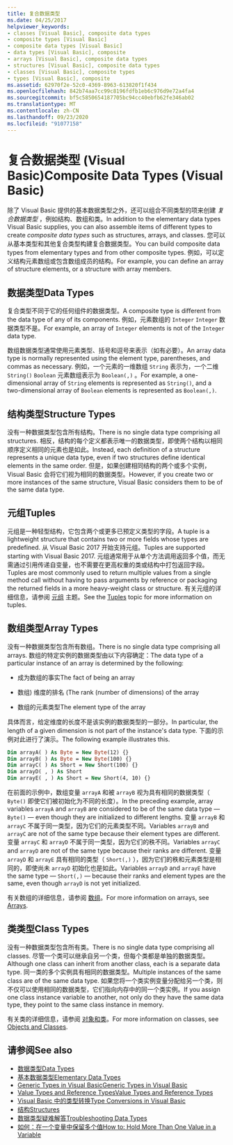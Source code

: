 ```yaml
---
title: 复合数据类型
ms.date: 04/25/2017
helpviewer_keywords:
- classes [Visual Basic], composite data types
- composite types [Visual Basic]
- composite data types [Visual Basic]
- data types [Visual Basic], composite
- arrays [Visual Basic], composite data types
- structures [Visual Basic], composite data types
- classes [Visual Basic], composite types
- types [Visual Basic], composite
ms.assetid: 62970f2e-52c0-4369-8963-613820f1f434
ms.openlocfilehash: 842b74aa7cc99c8196fdfb1eb6c976d9e72a4fa4
ms.sourcegitcommit: bf5c5850654187705bc94cc40ebfb62fe346ab02
ms.translationtype: MT
ms.contentlocale: zh-CN
ms.lasthandoff: 09/23/2020
ms.locfileid: "91077158"
---
```

# <a name="composite-data-types-visual-basic"></a><span data-ttu-id="c1910-102">复合数据类型 (Visual Basic)</span><span class="sxs-lookup"><span data-stu-id="c1910-102">Composite Data Types (Visual Basic)</span></span>

<span data-ttu-id="c1910-103">除了 Visual Basic 提供的基本数据类型之外，还可以组合不同类型的项来创建 *复合数据类型* ，例如结构、数组和类。</span><span class="sxs-lookup"><span data-stu-id="c1910-103">In addition to the elementary data types Visual Basic supplies, you can also assemble items of different types to create *composite data types* such as structures, arrays, and classes.</span></span> <span data-ttu-id="c1910-104">您可以从基本类型和其他复合类型构建复合数据类型。</span><span class="sxs-lookup"><span data-stu-id="c1910-104">You can build composite data types from elementary types and from other composite types.</span></span> <span data-ttu-id="c1910-105">例如，可以定义结构元素数组或包含数组成员的结构。</span><span class="sxs-lookup"><span data-stu-id="c1910-105">For example, you can define an array of structure elements, or a structure with array members.</span></span>  
  
## <a name="data-types"></a><span data-ttu-id="c1910-106">数据类型</span><span class="sxs-lookup"><span data-stu-id="c1910-106">Data Types</span></span>  

 <span data-ttu-id="c1910-107">复合类型不同于它的任何组件的数据类型。</span><span class="sxs-lookup"><span data-stu-id="c1910-107">A composite type is different from the data type of any of its components.</span></span> <span data-ttu-id="c1910-108">例如，元素数组的 `Integer` `Integer` 数据类型不是。</span><span class="sxs-lookup"><span data-stu-id="c1910-108">For example, an array of `Integer` elements is not of the `Integer` data type.</span></span>  
  
 <span data-ttu-id="c1910-109">数组数据类型通常使用元素类型、括号和逗号来表示（如有必要）。</span><span class="sxs-lookup"><span data-stu-id="c1910-109">An array data type is normally represented using the element type, parentheses, and commas as necessary.</span></span> <span data-ttu-id="c1910-110">例如，一个元素的一维数组 `String` 表示为，一个二维 `String()` `Boolean` 元素数组表示为 `Boolean(,)` 。</span><span class="sxs-lookup"><span data-stu-id="c1910-110">For example, a one-dimensional array of `String` elements is represented as `String()`, and a two-dimensional array of `Boolean` elements is represented as `Boolean(,)`.</span></span>  
  
## <a name="structure-types"></a><span data-ttu-id="c1910-111">结构类型</span><span class="sxs-lookup"><span data-stu-id="c1910-111">Structure Types</span></span>  

 <span data-ttu-id="c1910-112">没有一种数据类型包含所有结构。</span><span class="sxs-lookup"><span data-stu-id="c1910-112">There is no single data type comprising all structures.</span></span> <span data-ttu-id="c1910-113">相反，结构的每个定义都表示唯一的数据类型，即使两个结构以相同顺序定义相同的元素也是如此。</span><span class="sxs-lookup"><span data-stu-id="c1910-113">Instead, each definition of a structure represents a unique data type, even if two structures define identical elements in the same order.</span></span> <span data-ttu-id="c1910-114">但是，如果创建相同结构的两个或多个实例，Visual Basic 会将它们视为相同的数据类型。</span><span class="sxs-lookup"><span data-stu-id="c1910-114">However, if you create two or more instances of the same structure, Visual Basic considers them to be of the same data type.</span></span>  
  
## <a name="tuples"></a><span data-ttu-id="c1910-115">元组</span><span class="sxs-lookup"><span data-stu-id="c1910-115">Tuples</span></span>

<span data-ttu-id="c1910-116">元组是一种轻型结构，它包含两个或更多已预定义类型的字段。</span><span class="sxs-lookup"><span data-stu-id="c1910-116">A tuple is a lightweight structure that contains two or more fields whose types are predefined.</span></span> <span data-ttu-id="c1910-117">从 Visual Basic 2017 开始支持元组。</span><span class="sxs-lookup"><span data-stu-id="c1910-117">Tuples are supported starting with Visual Basic 2017.</span></span> <span data-ttu-id="c1910-118">元组通常用于从单个方法调用返回多个值，而无需通过引用传递自变量，也不需要在更高权重的类或结构中打包返回字段。</span><span class="sxs-lookup"><span data-stu-id="c1910-118">Tuples are most commonly used to return multiple values from a single method call without having to pass arguments by reference or packaging the returned fields in a more heavy-weight class or structure.</span></span> <span data-ttu-id="c1910-119">有关元组的详细信息，请参阅 [元组](tuples.md) 主题。</span><span class="sxs-lookup"><span data-stu-id="c1910-119">See the [Tuples](tuples.md) topic for more information on tuples.</span></span>

## <a name="array-types"></a><span data-ttu-id="c1910-120">数组类型</span><span class="sxs-lookup"><span data-stu-id="c1910-120">Array Types</span></span>  

 <span data-ttu-id="c1910-121">没有一种数据类型包含所有数组。</span><span class="sxs-lookup"><span data-stu-id="c1910-121">There is no single data type comprising all arrays.</span></span> <span data-ttu-id="c1910-122">数组的特定实例的数据类型由以下内容确定：</span><span class="sxs-lookup"><span data-stu-id="c1910-122">The data type of a particular instance of an array is determined by the following:</span></span>  
  
- <span data-ttu-id="c1910-123">成为数组的事实</span><span class="sxs-lookup"><span data-stu-id="c1910-123">The fact of being an array</span></span>  
  
- <span data-ttu-id="c1910-124">数组) 维度的排名 (</span><span class="sxs-lookup"><span data-stu-id="c1910-124">The rank (number of dimensions) of the array</span></span>  
  
- <span data-ttu-id="c1910-125">数组的元素类型</span><span class="sxs-lookup"><span data-stu-id="c1910-125">The element type of the array</span></span>  
  
 <span data-ttu-id="c1910-126">具体而言，给定维度的长度不是该实例的数据类型的一部分。</span><span class="sxs-lookup"><span data-stu-id="c1910-126">In particular, the length of a given dimension is not part of the instance's data type.</span></span> <span data-ttu-id="c1910-127">下面的示例对此进行了演示。</span><span class="sxs-lookup"><span data-stu-id="c1910-127">The following example illustrates this.</span></span>  
  
```vb  
Dim arrayA( ) As Byte = New Byte(12) {}  
Dim arrayB( ) As Byte = New Byte(100) {}  
Dim arrayC( ) As Short = New Short(100) {}  
Dim arrayD( , ) As Short  
Dim arrayE( , ) As Short = New Short(4, 10) {}  
```  
  
 <span data-ttu-id="c1910-128">在前面的示例中，数组变量 `arrayA` 和被 `arrayB` 视为具有相同的数据类型（ `Byte()` 即使它们被初始化为不同的长度）。</span><span class="sxs-lookup"><span data-stu-id="c1910-128">In the preceding example, array variables `arrayA` and `arrayB` are considered to be of the same data type — `Byte()` — even though they are initialized to different lengths.</span></span> <span data-ttu-id="c1910-129">变量 `arrayB` 和 `arrayC` 不属于同一类型，因为它们的元素类型不同。</span><span class="sxs-lookup"><span data-stu-id="c1910-129">Variables `arrayB` and `arrayC` are not of the same type because their element types are different.</span></span> <span data-ttu-id="c1910-130">变量 `arrayC` 和 `arrayD` 不属于同一类型，因为它们的秩不同。</span><span class="sxs-lookup"><span data-stu-id="c1910-130">Variables `arrayC` and `arrayD` are not of the same type because their ranks are different.</span></span> <span data-ttu-id="c1910-131">变量 `arrayD` 和 `arrayE` 具有相同的类型（ `Short(,)` ），因为它们的秩和元素类型是相同的，即使尚未 `arrayD` 初始化也是如此。</span><span class="sxs-lookup"><span data-stu-id="c1910-131">Variables `arrayD` and `arrayE` have the same type — `Short(,)` — because their ranks and element types are the same, even though `arrayD` is not yet initialized.</span></span>  
  
 <span data-ttu-id="c1910-132">有关数组的详细信息，请参阅 [数组](../arrays/index.md)。</span><span class="sxs-lookup"><span data-stu-id="c1910-132">For more information on arrays, see [Arrays](../arrays/index.md).</span></span>  
  
## <a name="class-types"></a><span data-ttu-id="c1910-133">类类型</span><span class="sxs-lookup"><span data-stu-id="c1910-133">Class Types</span></span>  

 <span data-ttu-id="c1910-134">没有一种数据类型包含所有类。</span><span class="sxs-lookup"><span data-stu-id="c1910-134">There is no single data type comprising all classes.</span></span> <span data-ttu-id="c1910-135">尽管一个类可以继承自另一个类，但每个类都是单独的数据类型。</span><span class="sxs-lookup"><span data-stu-id="c1910-135">Although one class can inherit from another class, each is a separate data type.</span></span> <span data-ttu-id="c1910-136">同一类的多个实例具有相同的数据类型。</span><span class="sxs-lookup"><span data-stu-id="c1910-136">Multiple instances of the same class are of the same data type.</span></span> <span data-ttu-id="c1910-137">如果您将一个类实例变量分配给另一个类，则不仅可以使用相同的数据类型，它们指向内存中的同一个类实例。</span><span class="sxs-lookup"><span data-stu-id="c1910-137">If you assign one class instance variable to another, not only do they have the same data type, they point to the same class instance in memory.</span></span>  
  
 <span data-ttu-id="c1910-138">有关类的详细信息，请参阅 [对象和类](../objects-and-classes/index.md)。</span><span class="sxs-lookup"><span data-stu-id="c1910-138">For more information on classes, see [Objects and Classes](../objects-and-classes/index.md).</span></span>  
  
## <a name="see-also"></a><span data-ttu-id="c1910-139">请参阅</span><span class="sxs-lookup"><span data-stu-id="c1910-139">See also</span></span>

- [<span data-ttu-id="c1910-140">数据类型</span><span class="sxs-lookup"><span data-stu-id="c1910-140">Data Types</span></span>](index.md)
- [<span data-ttu-id="c1910-141">基本数据类型</span><span class="sxs-lookup"><span data-stu-id="c1910-141">Elementary Data Types</span></span>](elementary-data-types.md)
- [<span data-ttu-id="c1910-142">Generic Types in Visual Basic</span><span class="sxs-lookup"><span data-stu-id="c1910-142">Generic Types in Visual Basic</span></span>](generic-types.md)
- [<span data-ttu-id="c1910-143">Value Types and Reference Types</span><span class="sxs-lookup"><span data-stu-id="c1910-143">Value Types and Reference Types</span></span>](value-types-and-reference-types.md)
- [<span data-ttu-id="c1910-144">Visual Basic 中的类型转换</span><span class="sxs-lookup"><span data-stu-id="c1910-144">Type Conversions in Visual Basic</span></span>](type-conversions.md)
- [<span data-ttu-id="c1910-145">结构</span><span class="sxs-lookup"><span data-stu-id="c1910-145">Structures</span></span>](structures.md)
- [<span data-ttu-id="c1910-146">数据类型疑难解答</span><span class="sxs-lookup"><span data-stu-id="c1910-146">Troubleshooting Data Types</span></span>](troubleshooting-data-types.md)
- [<span data-ttu-id="c1910-147">如何：在一个变量中保留多个值</span><span class="sxs-lookup"><span data-stu-id="c1910-147">How to: Hold More Than One Value in a Variable</span></span>](how-to-hold-more-than-one-value-in-a-variable.md)
